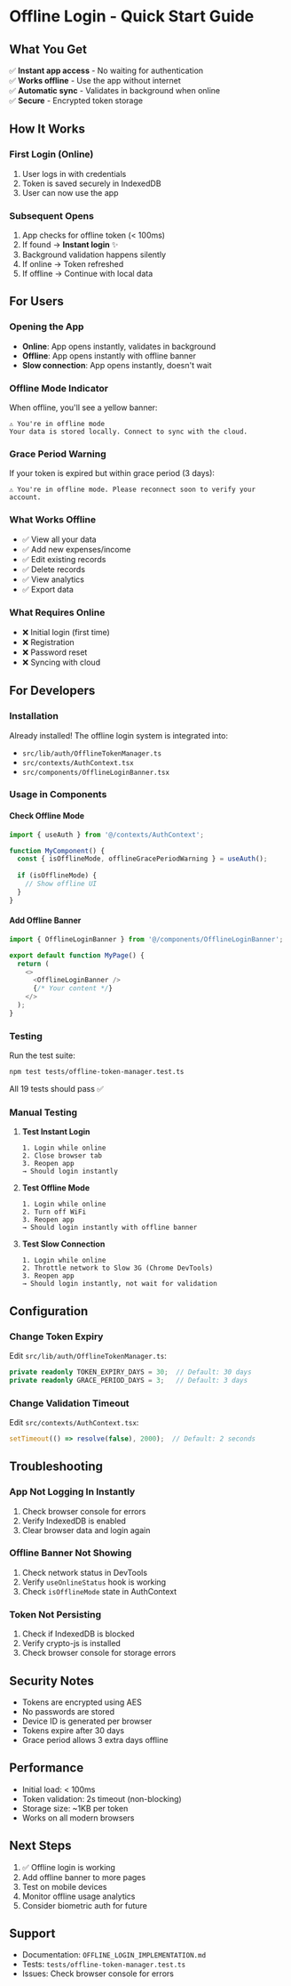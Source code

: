 # Offline Login - Quick Start Guide

## What You Get

✅ **Instant app access** - No waiting for authentication  
✅ **Works offline** - Use the app without internet  
✅ **Automatic sync** - Validates in background when online  
✅ **Secure** - Encrypted token storage  

## How It Works

### First Login (Online)
1. User logs in with credentials
2. Token is saved securely in IndexedDB
3. User can now use the app

### Subsequent Opens
1. App checks for offline token (< 100ms)
2. If found → **Instant login** ✨
3. Background validation happens silently
4. If online → Token refreshed
5. If offline → Continue with local data

## For Users

### Opening the App
- **Online**: App opens instantly, validates in background
- **Offline**: App opens instantly with offline banner
- **Slow connection**: App opens instantly, doesn't wait

### Offline Mode Indicator
When offline, you'll see a yellow banner:
```
⚠️ You're in offline mode
Your data is stored locally. Connect to sync with the cloud.
```

### Grace Period Warning
If your token is expired but within grace period (3 days):
```
⚠️ You're in offline mode. Please reconnect soon to verify your account.
```

### What Works Offline
- ✅ View all your data
- ✅ Add new expenses/income
- ✅ Edit existing records
- ✅ Delete records
- ✅ View analytics
- ✅ Export data

### What Requires Online
- ❌ Initial login (first time)
- ❌ Registration
- ❌ Password reset
- ❌ Syncing with cloud

## For Developers

### Installation

Already installed! The offline login system is integrated into:
- `src/lib/auth/OfflineTokenManager.ts`
- `src/contexts/AuthContext.tsx`
- `src/components/OfflineLoginBanner.tsx`

### Usage in Components

#### Check Offline Mode
```typescript
import { useAuth } from '@/contexts/AuthContext';

function MyComponent() {
  const { isOfflineMode, offlineGracePeriodWarning } = useAuth();
  
  if (isOfflineMode) {
    // Show offline UI
  }
}
```

#### Add Offline Banner
```typescript
import { OfflineLoginBanner } from '@/components/OfflineLoginBanner';

export default function MyPage() {
  return (
    <>
      <OfflineLoginBanner />
      {/* Your content */}
    </>
  );
}
```

### Testing

Run the test suite:
```bash
npm test tests/offline-token-manager.test.ts
```

All 19 tests should pass ✅

### Manual Testing

1. **Test Instant Login**
   ```
   1. Login while online
   2. Close browser tab
   3. Reopen app
   → Should login instantly
   ```

2. **Test Offline Mode**
   ```
   1. Login while online
   2. Turn off WiFi
   3. Reopen app
   → Should login instantly with offline banner
   ```

3. **Test Slow Connection**
   ```
   1. Login while online
   2. Throttle network to Slow 3G (Chrome DevTools)
   3. Reopen app
   → Should login instantly, not wait for validation
   ```

## Configuration

### Change Token Expiry
Edit `src/lib/auth/OfflineTokenManager.ts`:
```typescript
private readonly TOKEN_EXPIRY_DAYS = 30;  // Default: 30 days
private readonly GRACE_PERIOD_DAYS = 3;   // Default: 3 days
```

### Change Validation Timeout
Edit `src/contexts/AuthContext.tsx`:
```typescript
setTimeout(() => resolve(false), 2000);  // Default: 2 seconds
```

## Troubleshooting

### App Not Logging In Instantly
1. Check browser console for errors
2. Verify IndexedDB is enabled
3. Clear browser data and login again

### Offline Banner Not Showing
1. Check network status in DevTools
2. Verify `useOnlineStatus` hook is working
3. Check `isOfflineMode` state in AuthContext

### Token Not Persisting
1. Check if IndexedDB is blocked
2. Verify crypto-js is installed
3. Check browser console for storage errors

## Security Notes

- Tokens are encrypted using AES
- No passwords are stored
- Device ID is generated per browser
- Tokens expire after 30 days
- Grace period allows 3 extra days offline

## Performance

- Initial load: < 100ms
- Token validation: 2s timeout (non-blocking)
- Storage size: ~1KB per token
- Works on all modern browsers

## Next Steps

1. ✅ Offline login is working
2. Add offline banner to more pages
3. Test on mobile devices
4. Monitor offline usage analytics
5. Consider biometric auth for future

## Support

- Documentation: `OFFLINE_LOGIN_IMPLEMENTATION.md`
- Tests: `tests/offline-token-manager.test.ts`
- Issues: Check browser console for errors
